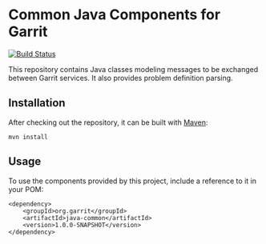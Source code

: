 Common Java Components for Garrit
=================================

[![Build Status](https://secure.travis-ci.org/Garrit/java-common.png?branch=master)](https://travis-ci.org/Garrit/java-common)

This repository contains Java classes modeling messages to be exchanged between
Garrit services. It also provides problem definition parsing.

Installation
------------

After checking out the repository, it can be built with
[Maven](http://maven.apache.org/):

    mvn install

Usage
-----

To use the components provided by this project, include a reference to it in
your POM:

    <dependency>
        <groupId>org.garrit</groupId>
        <artifactId>java-common</artifactId>
        <version>1.0.0-SNAPSHOT</version>
    </dependency>